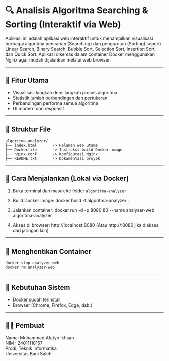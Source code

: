 🔍 Analisis Algoritma Searching & Sorting (Interaktif via Web)
================================================================

Aplikasi ini adalah aplikasi web interaktif untuk menampilkan visualisasi berbagai algoritma pencarian (Searching) dan pengurutan (Sorting) seperti Linear Search, Binary Search, Bubble Sort, Selection Sort, Insertion Sort, dan Quick Sort. Aplikasi dikemas dalam container Docker menggunakan Nginx agar mudah dijalankan melalui web browser.

----------------------------------------------------------------
🎯 Fitur Utama
----------------------------------------------------------------
- Visualisasi langkah demi langkah proses algoritma
- Statistik jumlah perbandingan dan pertukaran
- Perbandingan performa semua algoritma
- UI modern dan responsif

----------------------------------------------------------------
📁 Struktur File
----------------------------------------------------------------
```
algoritma-analyzer/
├── index.html       -> Halaman web utama
├── Dockerfile       -> Instruksi build Docker image
├── nginx.conf       -> Konfigurasi Nginx
├── README.txt       -> Dokumentasi proyek
```


----------------------------------------------------------------
🚀 Cara Menjalankan (Lokal via Docker)
----------------------------------------------------------------
1. Buka terminal dan masuk ke folder `algoritma-analyzer`

2. Build Docker image:
   docker build -t algoritma-analyzer .

3. Jalankan container:
   docker run -d -p 8080:80 --name analyzer-web algoritma-analyzer

4. Akses di browser:
   http://localhost:8080
   (Atau http://<IP-server>:8080 jika diakses dari jaringan lain)

----------------------------------------------------------------
🛑 Menghentikan Container
----------------------------------------------------------------
```
docker stop analyzer-web
docker rm analyzer-web
```
----------------------------------------------------------------
🧠 Kebutuhan Sistem
----------------------------------------------------------------
- Docker sudah terinstall
- Browser (Chrome, Firefox, Edge, dsb.)

----------------------------------------------------------------
👨‍💻 Pembuat
----------------------------------------------------------------
Nama: Muhammad Afatyo Ikhsan  
NIM : 24011110157  
Prodi: Teknik Informatika  
Universitas Bani Saleh


